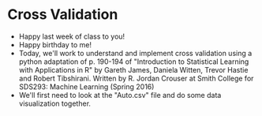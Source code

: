 # Cross Validation

- Happy last week of class to you!
- Happy birthday to me!
- Today, we'll work to understand and implement cross validation using a python adaptation of p. 190-194 of "Introduction to Statistical Learning
    with Applications in R" by Gareth James, Daniela Witten, Trevor Hastie and Robert Tibshirani. Written by R. Jordan Crouser at Smith College for SDS293: Machine Learning (Spring 2016)
- We'll first need to look at the "Auto.csv" file and do some data visualization together.
  
